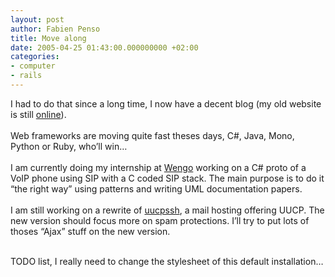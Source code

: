 ```yaml
---
layout: post
author: Fabien Penso
title: Move along
date: 2005-04-25 01:43:00.000000000 +02:00
categories:
- computer
- rails
---
```

<p>I had to do that since a long time, I now have a decent blog (my old website is still <a href="http://old.penso.info/">online</a>).
<br /><br />
Web frameworks are moving quite fast theses days, C#, Java, Mono, Python or Ruby, who’ll win…
<br /><br />
I am currently doing my internship at <a href="http://www.wengo.fr">Wengo</a> working on a C# proto of a VoIP phone using SIP with a C coded SIP stack. The main purpose is to do it “the right way” using patterns and writing UML documentation papers.
<br /><br />
I am still working on a rewrite of <a href="http://www.uucpssh.org">uucpssh</a>, a mail hosting offering UUCP. The new version should focus more on spam protections. I’ll try to put lots of thoses “Ajax” stuff on the new version.
<br /><br /></p>

<p>TODO list, I really need to change the stylesheet of this default installation…</p>
